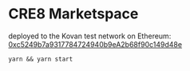 # CRE8 Marketspace

deployed to the Kovan test network on Ethereum:
[0xc5249b7a9317784724940b9eA2b68f90c149d48e](https://kovan.etherscan.io/address/0xc5249b7a9317784724940b9ea2b68f90c149d48e "Etherscan")

```console
yarn && yarn start
```
